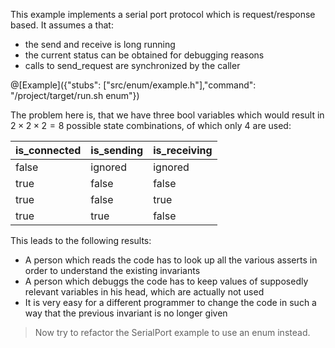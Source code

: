 This example implements a serial port protocol which is request/response based.
It assumes a that:
* the send and receive is long running
* the current status can be obtained for debugging reasons
* calls to send_request are synchronized by the caller

@[Example]({"stubs": ["src/enum/example.h"],"command": "/project/target/run.sh enum"})

The problem here is, that we have three bool variables which would result in $`2 \times 2 \times 2 = 8`$  possible state combinations, of which only $`4`$ are used:

| is_connected | is_sending | is_receiving |
| ------------ | ---------- | ------------ |
| false        | ignored    | ignored      |
| true         | false      | false        |
| true         | false      | true         |
| true         | true       | false        |

This leads to the following results:
* A person which reads the code has to look up all the various asserts in order to understand the existing invariants
* A person which debuggs the code has to keep values of supposedly relevant variables in his head, which are actually not used
* It is very easy for a different programmer to change the code in such a way that the previous invariant is no longer given

> Now try to refactor the SerialPort example to use an enum instead.
